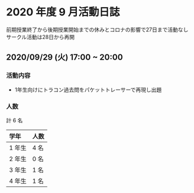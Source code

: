 # 2020 年度 9 月活動日誌

前期授業終了から後期授業開始までの休みとコロナの影響で27日まで活動なし
サークル活動は28日から再開

## 2020/09/29 (火) 17:00 ~ 20:00

### 活動内容

- 1年生向けにトラコン過去問をパケットトレーサーで再現し出題

### 人数

計 6 名

| 学年   | 人数 |
| :----- | :--- |
| 1 年生 | 4 名 |
| 2 年生 | 0 名 |
| 3 年生 | 1 名 |
| 4 年生 | 1 名 |
